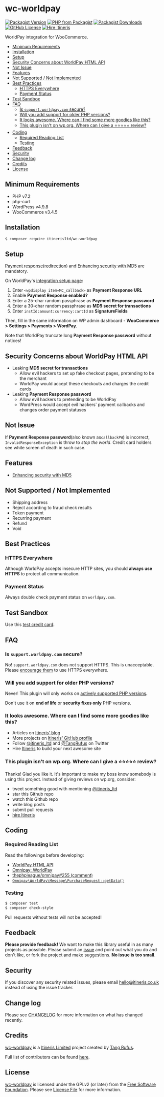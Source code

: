 # wc-worldpay

[![Packagist Version](https://img.shields.io/packagist/v/itinerisltd/wc-worldpay.svg)](https://packagist.org/packages/itinerisltd/wc-worldpay)
[![PHP from Packagist](https://img.shields.io/packagist/php-v/itinerisltd/wc-worldpay.svg)](https://packagist.org/packages/itinerisltd/wc-worldpay)
[![Packagist Downloads](https://img.shields.io/packagist/dt/itinerisltd/wc-worldpay.svg)](https://packagist.org/packages/itinerisltd/wc-worldpay)
[![GitHub License](https://img.shields.io/github/license/itinerisltd/wc-worldpay.svg)](https://github.com/ItinerisLtd/wc-worldpay/blob/master/LICENSE)
[![Hire Itineris](https://img.shields.io/badge/Hire-Itineris-ff69b4.svg)](https://www.itineris.co.uk/contact/)


WorldPay integration for WooCommerce.

<!-- START doctoc generated TOC please keep comment here to allow auto update -->
<!-- DON'T EDIT THIS SECTION, INSTEAD RE-RUN doctoc TO UPDATE -->


- [Minimum Requirements](#minimum-requirements)
- [Installation](#installation)
- [Setup](#setup)
- [Security Concerns about WorldPay HTML API](#security-concerns-about-worldpay-html-api)
- [Not Issue](#not-issue)
- [Features](#features)
- [Not Supported / Not Implemented](#not-supported--not-implemented)
- [Best Practices](#best-practices)
  - [HTTPS Everywhere](#https-everywhere)
  - [Payment Status](#payment-status)
- [Test Sandbox](#test-sandbox)
- [FAQ](#faq)
  - [Is `support.worldpay.com` secure?](#is-supportworldpaycom-secure)
  - [Will you add support for older PHP versions?](#will-you-add-support-for-older-php-versions)
  - [It looks awesome. Where can I find some more goodies like this?](#it-looks-awesome-where-can-i-find-some-more-goodies-like-this)
  - [This plugin isn't on wp.org. Where can I give a ⭐️⭐️⭐️⭐️⭐️ review?](#this-plugin-isnt-on-wporg-where-can-i-give-a-%EF%B8%8F%EF%B8%8F%EF%B8%8F%EF%B8%8F%EF%B8%8F-review)
- [Coding](#coding)
  - [Required Reading List](#required-reading-list)
  - [Testing](#testing)
- [Feedback](#feedback)
- [Security](#security)
- [Change log](#change-log)
- [Credits](#credits)
- [License](#license)

<!-- END doctoc generated TOC please keep comment here to allow auto update -->

## Minimum Requirements

- PHP v7.2
- php-curl
- WordPress v4.9.8
- WooCommerce v3.4.5

## Installation

```bash
$ composer require itinerisltd/wc-worldpay
```

## Setup

[Payment response(redirection)](http://support.worldpay.com/support/kb/bg/htmlredirect/htmlredirect.htm#rhtml/Telling_your_shopper_about.htm#_Payment_Response_messages) and [Enhancing security with MD5](http://support.worldpay.com/support/kb/bg/htmlredirect/htmlredirect.htm#rhtml/Enhancing_security_with_MD5.htm%3FTocPath%3D_____10) are mandatory.

On WorldPay's [integration setup page](http://support.worldpay.com/support/kb/bg/customisingadvanced/custa6011.html):

1. Enter `<wpdisplay item=MC_callback>` as **Payment Response URL**
1. Enable **Payment Response enabled?**
1. Enter a 25-char random passphrase as **Payment Response password**
1. Enter a 30-char random passphrase as **MD5 secret for transactions**
1. Enter `instId:amount:currency:cartId` as **SignatureFields**

Then, fill in the same information on WP admin dashboard - **WooCommerce > Settings > Payments > WordPay**.

Note that WorldPay truncate long **Payment Response password** without notices!

## Security Concerns about WorldPay HTML API

- Leaking **MD5 secret for transactions**
  * Allow evil hackers to set up fake checkout pages, pretending to be the merchant
  * WorldPay would accept these checkouts and charges the credit cards
- Leaking **Payment Response password**
  * Allow evil hackers to pretending to be WorldPay
  * WordPress would accept evil hackers' payment callbacks and changes order payment statuses

## Not Issue

If **Payment Response password**(also known as`callbackPW`) is incorrect, `InvalidResponseException` is throw to *stop the world*.
Credit card holders see white screen of death in such case.

## Features

- [Enhancing security with MD5](http://support.worldpay.com/support/kb/bg/htmlredirect/htmlredirect.htm#rhtml/Enhancing_security_with_MD5.htm%3FTocPath%3D_____10)

## Not Supported / Not Implemented

- Shipping address
- Reject according to fraud check results
- Token payment
- Recurring payment
- Refund
- Void

## Best Practices

### HTTPS Everywhere

Although WorldPay accepts insecure HTTP sites, you should **always use HTTPS** to protect all communication.

### Payment Status

Always double check payment status on `worldpay.com`.

## Test Sandbox

Use this [test credit card](http://support.worldpay.com/support/kb/bg/pdf/181450-test-transaction-f.pdf).

## FAQ

### Is `support.worldpay.com` secure?

No! `support.worldpay.com` does not support HTTPS.
This is unacceptable. Please [encourage them](https://www.worldpay.com/uk/about/contact-us) to use HTTPS everywhere.

### Will you add support for older PHP versions?

Never! This plugin will only works on [actively supported PHP versions](https://secure.php.net/supported-versions.php).

Don't use it on **end of life** or **security fixes only** PHP versions.

### It looks awesome. Where can I find some more goodies like this?

- Articles on [Itineris' blog](https://www.itineris.co.uk/blog/)
- More projects on [Itineris' GitHub profile](https://github.com/itinerisltd)
- Follow [@itineris_ltd](https://twitter.com/itineris_ltd) and [@TangRufus](https://twitter.com/tangrufus) on Twitter
- Hire [Itineris](https://www.itineris.co.uk/services/) to build your next awesome site

### This plugin isn't on wp.org. Where can I give a ⭐️⭐️⭐️⭐️⭐️ review?

Thanks! Glad you like it. It's important to make my boss know somebody is using this project. Instead of giving reviews on wp.org, consider:

- tweet something good with mentioning [@itineris_ltd](https://twitter.com/itineris_ltd)
- star this Github repo
- watch this Github repo
- write blog posts
- submit pull requests
- [hire Itineris](https://www.itineris.co.uk/services/)

## Coding

### Required Reading List

Read the followings before developing:

- [WorldPay HTML API](https://www.worldpay.com/uk/support/guides/business-gateway)
- [Omnipay: WorldPay](https://github.com/thephpleague/omnipay-worldpay)
- [thephpleague/omnipay#255 (comment)](https://github.com/thephpleague/omnipay/issues/255#issuecomment-90509446)
- [`Omnipay\WorldPay\Message\PurchaseRequest::getData()`](https://github.com/thephpleague/omnipay-worldpay/blob/cae548cb186c134510acdf488c14650782158bc6/src/Message/PurchaseRequest.php#L141-L190)

### Testing

```bash
$ composer test
$ composer check-style
```

Pull requests without tests will not be accepted!

## Feedback

**Please provide feedback!** We want to make this library useful in as many projects as possible.
Please submit an [issue](https://github.com/ItinerisLtd/wc-worldpay/issues/new) and point out what you do and don't like, or fork the project and make suggestions.
**No issue is too small.**

## Security

If you discover any security related issues, please email [hello@itineris.co.uk](mailto:hello@itineris.co.uk) instead of using the issue tracker.

## Change log

Please see [CHANGELOG](./CHANGELOG.md) for more information on what has changed recently.

## Credits

[wc-worldpay](https://github.com/ItinerisLtd/wc-worldpay) is a [Itineris Limited](https://www.itineris.co.uk/) project created by [Tang Rufus](https://typist.tech).

Full list of contributors can be found [here](https://github.com/ItinerisLtd/wc-worldpay/graphs/contributors).

## License

[wc-worldpay](https://github.com/ItinerisLtd/wc-worldpay) is licensed under the GPLv2 (or later) from the [Free Software Foundation](http://www.fsf.org/).
Please see [License File](./LICENSE) for more information.
